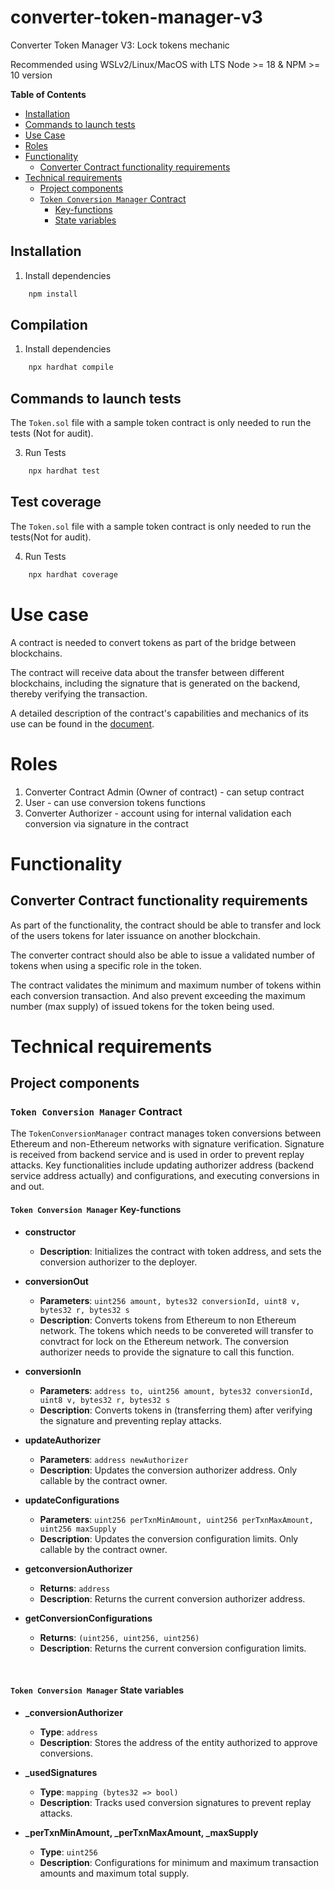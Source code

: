 # converter-token-manager-v3
Converter Token Manager V3: Lock tokens mechanic

Recommended using WSLv2/Linux/MacOS with LTS Node >= 18 & NPM >= 10 version

**Table of Contents**

- [Installation](#installation)
- [Commands to launch tests](#commands-to-launch-tests)
- [Use Case](#use-case)
- [Roles](#roles)
- [Functionality](#functionality)
  - [Converter Contract functionality requirements](#converter-contract-functionality-requirements)
- [Technical requirements](#technical-requirements)
  - [Project components](#project-components)
  - [`Token Conversion Manager` Contract](#token-conversion-manager-contract)
    - [Key-functions](#token-conversion-manager-key-functions)
    - [State variables](#token-conversion-manager-state-variables)

## Installation

1. Install dependencies
```bash
    npm install
```

## Compilation

1. Install dependencies
```bash
    npx hardhat compile
```

## Commands to launch tests
The `Token.sol` file with a sample token contract is only needed to run the tests (Not for audit).

3. Run Tests
```bash
    npx hardhat test
```

## Test coverage
The `Token.sol` file with a sample token contract is only needed to run the tests(Not for audit).

4. Run Tests
```bash
    npx hardhat coverage
```

# Use case

A contract is needed to convert tokens as part of the bridge between blockchains.

The contract will receive data about the transfer between different blockchains, including the signature that is generated on the backend, thereby verifying the transaction.

A detailed description of the contract's capabilities and mechanics of its use can be found in the [document](https://docs.google.com/document/d/1hqu1A_gutqfNgTRqdomhVs_HQ-3SDpsfrqdNjK3aBrs/edit?usp=sharing).

# Roles

1. Converter Contract Admin (Owner of contract) - can setup contract
2. User - can use conversion tokens functions
3. Converter Authorizer - account using for internal validation each conversion via signature in the contract

# Functionality

## Converter Contract functionality requirements

As part of the functionality, the contract should be able to transfer and lock of the users tokens for later issuance on another blockchain.

The converter contract should also be able to issue a validated number of tokens when using a specific role in the token.

The contract validates the minimum and maximum number of tokens within each conversion transaction. And also prevent exceeding the maximum number (max supply) of issued tokens for the token being used.

# Technical requirements

##  Project components

###  `Token Conversion Manager` Contract

The `TokenConversionManager` contract manages token conversions between Ethereum and non-Ethereum networks with signature verification. Signature is received from backend service and is used in order to prevent replay attacks. Key functionalities include updating authorizer address (backend service address actually) and configurations, and executing conversions in and out.

#### `Token Conversion Manager` Key-functions
- **constructor**
  - **Description**: Initializes the contract with token address, and sets the conversion authorizer to the deployer.

- **conversionOut**
  - **Parameters**: `uint256 amount, bytes32 conversionId, uint8 v, bytes32 r, bytes32 s`
  - **Description**: Converts tokens from Ethereum to non Ethereum network. The tokens which needs to be convereted will transfer to convtract for lock on the Ethereum network. The conversion authorizer needs to provide the signature to call this function.

- **conversionIn**
  - **Parameters**: `address to, uint256 amount, bytes32 conversionId, uint8 v, bytes32 r, bytes32 s`
  - **Description**: Converts tokens in (transferring them) after verifying the signature and preventing replay attacks.

- **updateAuthorizer**
  - **Parameters**: `address newAuthorizer`
  - **Description**: Updates the conversion authorizer address. Only callable by the contract owner.

- **updateConfigurations**
  - **Parameters**: `uint256 perTxnMinAmount, uint256 perTxnMaxAmount, uint256 maxSupply`
  - **Description**: Updates the conversion configuration limits. Only callable by the contract owner.

- **getconversionAuthorizer**
  - **Returns**: `address`
  - **Description**: Returns the current conversion authorizer address.

- **getConversionConfigurations**
  - **Returns**: `(uint256, uint256, uint256)`
  - **Description**: Returns the current conversion configuration limits.

</br>

#### `Token Conversion Manager` State variables

- **_conversionAuthorizer**
  - **Type**: `address`
  - **Description**: Stores the address of the entity authorized to approve conversions.

- **_usedSignatures**
  - **Type**: `mapping (bytes32 => bool)`
  - **Description**: Tracks used conversion signatures to prevent replay attacks.

- **_perTxnMinAmount, _perTxnMaxAmount, _maxSupply**
  - **Type**: `uint256`
  - **Description**: Configurations for minimum and maximum transaction amounts and maximum total supply.

</br> </br>
